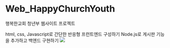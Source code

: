 # Web_HappyChurchYouth
행복한교회 청년부 웹사이트 프로젝트 

html, css, Javascript로 간단한 반응형 프런트엔드 구성하기
Node.js로 게시판 기능을 추가하고 백엔드 구현하기
<img src = "media/readme.gif">
